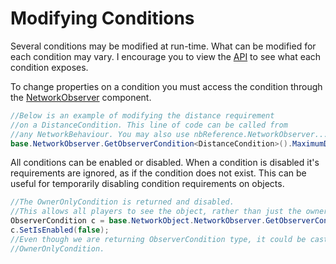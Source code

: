 # Modifying Conditions

Several conditions may be modified at run-time. What can be modified for each condition may vary. I encourage you to view the [API](https://fish-networking.com/FishNet/api/api/FishNet.Component.Observing.html) to see what each condition exposes.

To change properties on a condition you must access the condition through the [NetworkObserver](../../../fishnet-building-blocks/components/network-observer.md) component.

```csharp
//Below is an example of modifying the distance requirement
//on a DistanceCondition. This line of code can be called from
//any NetworkBehaviour. You may also use nbReference.NetworkObserver...
base.NetworkObserver.GetObserverCondition<DistanceCondition>().MaximumDistance = 10f;
```

All conditions can be enabled or disabled. When a condition is disabled it's requirements are ignored, as if the condition does not exist. This can be useful for temporarily disabling condition requirements on objects.

```csharp
//The OwnerOnlyCondition is returned and disabled.
//This allows all players to see the object, rather than just the owner.
ObserverCondition c = base.NetworkObject.NetworkObserver.GetObserverCondition<OwnerOnlyCondition>();
c.SetIsEnabled(false);
//Even though we are returning ObserverCondition type, it could be casted to
//OwnerOnlyCondition.
```
